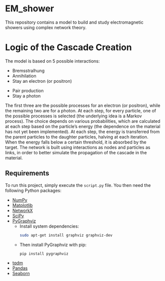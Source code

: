 # EM_shower
This repository contains a model to build and study electromagnetic showers using complex network theory. 

# Logic of the Cascade Creation
The model is based on 5 possible interactions:
- Bremsstralhung
- Annihilation
- Stay an electron (or positron)
* Pair production
* Stay a photon


The first three are the possible processes for an electron (or positron), while the remaining two are for a photon. At each step, for every particle, one of the possible processes is selected (the underlying idea is a Markov process). The choice depends on various probabilities, which are calculated at each step based on the particle’s energy (the dependence on the material has not yet been implemented). At each step, the energy is transferred from the parent particles to the daughter particles, halving at each iteration. When the energy falls below a certain threshold, it is absorbed by the target.
The network is built using interactions as nodes and particles as links, in order to better simulate the propagation of the cascade in the material.

## Requirements

To run this project, simply execute the `script.py` file. You then need the following Python packages:

- [NumPy](https://numpy.org/)
- [Matplotlib](https://matplotlib.org/)
- [NetworkX](https://networkx.org/)
- [SciPy](https://scipy.org/)
- [PyGraphviz](https://pygraphviz.github.io/)
  - Install system dependencies:  
    ```bash
    sudo apt-get install graphviz graphviz-dev
    ```
  - Then install PyGraphviz with pip:  
    ```bash
    pip install pygraphviz
    ```
- [tqdm](https://github.com/tqdm/tqdm)
- [Pandas](https://pandas.pydata.org/)
- [Seaborn](https://seaborn.pydata.org/)

